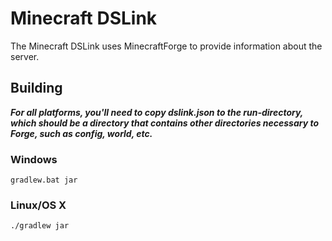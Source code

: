 # Minecraft DSLink

The Minecraft DSLink uses MinecraftForge to provide information about the server.

## Building

***For all platforms, you'll need to copy dslink.json to the run-directory, which
should be a directory that contains other directories necessary to Forge, such as
config, world, etc.***

### Windows

```gradlew.bat jar```

### Linux/OS X

```./gradlew jar```
